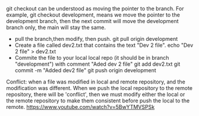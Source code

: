 git checkout can be understood as moving the pointer to the branch. For example, git checkout development, means we move the pointer to the development branch, 
then the next commit will move the development branch only, the main will stay the same. 

* pull the branch,then modify, then push.
git pull origin development
* Create a file called dev2.txt that contains the text "Dev 2 file".
echo "Dev 2 file" > dev2.txt
* Commite the file to your local local repo (it should be in branch "development") with comment "Aded dev 2 file"
git add dev2.txt 
git commit -m "Added dev2 file"
git push origin development


Conflict: when a file was modified in local and remote repository, and the modification was different. When we push the local repository to the remote repository, there will be 'conflict', then we must modify either the local or the remote repository to make them consistent before push the local to the remote. 
[
](https://www.youtube.com/watch?v=5BwYTMVSPSk)https://www.youtube.com/watch?v=5BwYTMVSPSk
